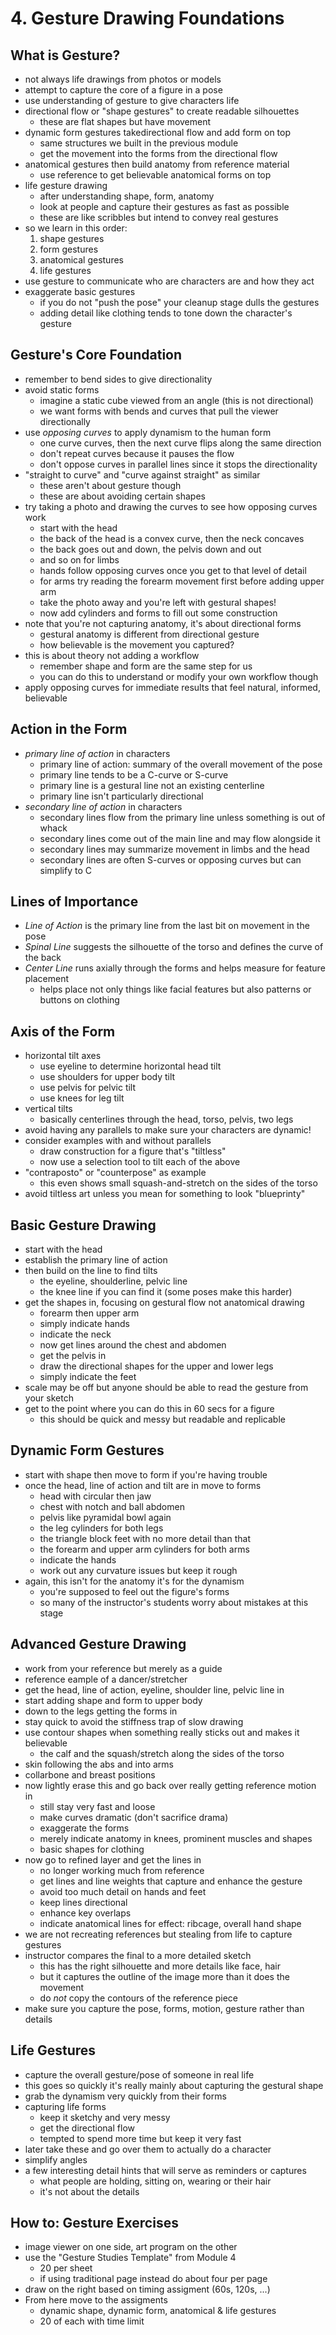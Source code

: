 # 4. Gesture Drawing Foundations

## What is Gesture?
- not always life drawings from photos or models
- attempt to capture the core of a figure in a pose
- use understanding of gesture to give characters life
- directional flow or "shape gestures" to create readable silhouettes
  - these are flat shapes but have movement
- dynamic form gestures takedirectional flow and add form on top
  - same structures we built in the previous module
  - get the movement into the forms from the directional flow
- anatomical gestures then build anatomy from reference material
  - use reference to get believable anatomical forms on top
- life gesture drawing
  - after understanding shape, form, anatomy
  - look at people and capture their gestures as fast as possible
  - these are like scribbles but intend to convey real gestures
- so we learn in this order:
  1. shape gestures
  2. form gestures
  3. anatomical gestures
  4. life gestures
- use gesture to communicate who are characters are and how they act
- exaggerate basic gestures
  - if you do not "push the pose" your cleanup stage dulls the gestures
  - adding detail like clothing tends to tone down the character's gesture

## Gesture's Core Foundation
- remember to bend sides to give directionality
- avoid static forms
  - imagine a static cube viewed from an angle (this is not directional)
  - we want forms with bends and curves that pull the viewer directionally
- use _opposing curves_ to apply dynamism to the human form
  - one curve curves, then the next curve flips along the same direction
  - don't repeat curves because it pauses the flow
  - don't oppose curves in parallel lines since it stops the directionality
- "straight to curve" and "curve against straight" as similar
  - these aren't about gesture though
  - these are about avoiding certain shapes
- try taking a photo and drawing the curves to see how opposing curves work
  - start with the head
  - the back of the head is a convex curve, then the neck concaves
  - the back goes out and down, the pelvis down and out
  - and so on for limbs
  - hands follow opposing curves once you get to that level of detail
  - for arms try reading the forearm movement first before adding upper arm
  - take the photo away and you're left with gestural shapes!
  - now add cylinders and forms to fill out some construction
- note that you're not capturing anatomy, it's about directional forms
  - gestural anatomy is different from directional gesture
  - how believable is the movement you captured?
- this is about theory not adding a workflow
  - remember shape and form are the same step for us
  - you can do this to understand or modify your own workflow though
- apply opposing curves for immediate results that feel natural, informed, believable

## Action in the Form
- _primary line of action_ in characters
  - primary line of action: summary of the overall movement of the pose
  - primary line tends to be a C-curve or S-curve
  - primary line is a gestural line not an existing centerline
  - primary line isn't particularly directional
- _secondary line of action_ in characters
  - secondary lines flow from the primary line unless something is out of whack
  - secondary lines come out of the main line and may flow alongside it
  - secondary lines may summarize movement in limbs and the head
  - secondary lines are often S-curves or opposing curves but can simplify to C

## Lines of Importance
- _Line of Action_ is the primary line from the last bit on movement in the pose
- _Spinal Line_ suggests the silhouette of the torso and defines the curve of the back
- _Center Line_ runs axially through the forms and helps measure for feature placement
  - helps place not only things like facial features but also patterns or buttons on clothing

## Axis of the Form
- horizontal tilt axes
  - use eyeline to determine horizontal head tilt
  - use shoulders for upper body tilt
  - use pelvis for pelvic tilt
  - use knees for leg tilt
- vertical tilts
  - basically centerlines through the head, torso, pelvis, two legs
- avoid having any parallels to make sure your characters are dynamic!
- consider examples with and without parallels
  - draw construction for a figure that's "tiltless"
  - now use a selection tool to tilt each of the above
- "contraposto" or "counterpose" as example
  - this even shows small squash-and-stretch on the sides of the torso
- avoid tiltless art unless you mean for something to look "blueprinty"

## Basic Gesture Drawing
- start with the head
- establish the primary line of action
- then build on the line to find tilts
  - the eyeline, shoulderline, pelvic line
  - the knee line if you can find it (some poses make this harder)
- get the shapes in, focusing on gestural flow not anatomical drawing
  - forearm then upper arm
  - simply indicate hands
  - indicate the neck
  - now get lines around the chest and abdomen
  - get the pelvis in
  - draw the directional shapes for the upper and lower legs
  - simply indicate the feet
- scale may be off but anyone should be able to read the gesture from your sketch
- get to the point where you can do this in 60 secs for a figure
  - this should be quick and messy but readable and replicable

## Dynamic Form Gestures
- start with shape then move to form if you're having trouble
- once the head, line of action and tilt are in move to forms
  - head with circular then jaw
  - chest with notch and ball abdomen
  - pelvis like pyramidal bowl again
  - the leg cylinders for both legs
  - the triangle block feet with no more detail than that
  - the forearm and upper arm cylinders for both arms
  - indicate the hands
  - work out any curvature issues but keep it rough
- again, this isn't for the anatomy it's for the dynamism
  - you're supposed to feel out the figure's forms
  - so many of the instructor's students worry about mistakes at this stage

## Advanced Gesture Drawing
- work from your reference but merely as a guide
- reference eample of a dancer/stretcher
- get the head, line of action, eyeline, shoulder line, pelvic line in
- start adding shape and form to upper body
- down to the legs getting the forms in
- stay quick to avoid the stiffness trap of slow drawing
- use contour shapes when something really sticks out and makes it believable
  - the calf and the squash/stretch along the sides of the torso
- skin following the abs and into arms
- collarbone and breast positions
- now lightly erase this and go back over really getting reference motion in
  - still stay very fast and loose
  - make curves dramatic (don't sacrifice drama)
  - exaggerate the forms
  - merely indicate anatomy in knees, prominent muscles and shapes
  - basic shapes for clothing
- now go to refined layer and get the lines in
  - no longer working much from reference
  - get lines and line weights that capture and enhance the gesture
  - avoid too much detail on hands and feet
  - keep lines directional
  - enhance key overlaps
  - indicate anatomical lines for effect: ribcage, overall hand shape
- we are not recreating references but stealing from life to capture gestures
- instructor compares the final to a more detailed sketch
  - this has the right silhouette and more details like face, hair
  - but it captures the outline of the image more than it does the movement
  - do _not_ copy the contours of the reference piece
- make sure you capture the pose, forms, motion, gesture rather than details

## Life Gestures
- capture the overall gesture/pose of someone in real life
- this goes so quickly it's really mainly about capturing the gestural shape
- grab the dynamism very quickly from their forms
- capturing life forms
  - keep it sketchy and very messy
  - get the directional flow
  - tempted to spend more time but keep it very fast
- later take these and go over them to actually do a character
- simplify angles
- a few interesting detail hints that will serve as reminders or captures
  - what people are holding, sitting on, wearing or their hair
  - it's not about the details

## How to: Gesture Exercises
- image viewer on one side, art program on the other
- use the "Gesture Studies Template" from Module 4
  - 20 per sheet
  - if using traditional page instead do about four per page
- draw on the right based on timing assigment (60s, 120s, ...)
- From here move to the assigments
  - dynamic shape, dynamic form, anatomical & life gestures
  - 20 of each with time limit
